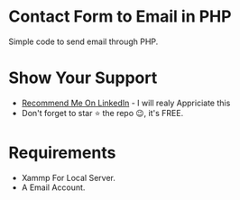 # Contact Form to Email in PHP
Simple code to send email through PHP.  
# Show Your Support
* [Recommend Me On LinkedIn](https://www.linkedin.com/in/imalisheraz/) - I will realy Appriciate this  
* Don't forget to star ⭐ the repo 😉, it's FREE.
# Requirements
* Xammp For Local Server.   
* A Email Account.
